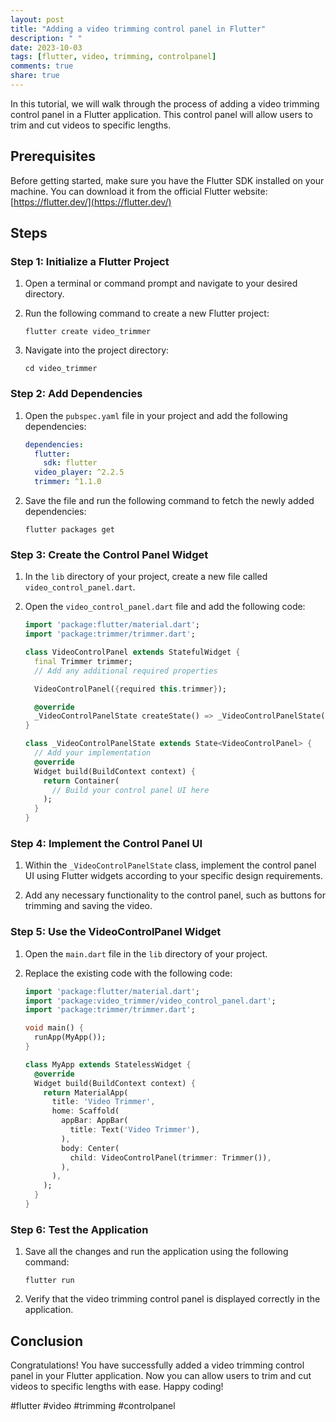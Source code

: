 ```yaml
---
layout: post
title: "Adding a video trimming control panel in Flutter"
description: " "
date: 2023-10-03
tags: [flutter, video, trimming, controlpanel]
comments: true
share: true
---
```


In this tutorial, we will walk through the process of adding a video trimming control panel in a Flutter application. This control panel will allow users to trim and cut videos to specific lengths.

## Prerequisites

Before getting started, make sure you have the Flutter SDK installed on your machine. You can download it from the official Flutter website: [https://flutter.dev/](https://flutter.dev/)

## Steps

### Step 1: Initialize a Flutter Project

1. Open a terminal or command prompt and navigate to your desired directory.
2. Run the following command to create a new Flutter project:

   ```
   flutter create video_trimmer
   ```

3. Navigate into the project directory:

   ```
   cd video_trimmer
   ```

### Step 2: Add Dependencies

1. Open the `pubspec.yaml` file in your project and add the following dependencies:

   ```yaml
   dependencies:
     flutter:
       sdk: flutter
     video_player: ^2.2.5
     trimmer: ^1.1.0
   ```

2. Save the file and run the following command to fetch the newly added dependencies:

   ```
   flutter packages get
   ```

### Step 3: Create the Control Panel Widget

1. In the `lib` directory of your project, create a new file called `video_control_panel.dart`.

2. Open the `video_control_panel.dart` file and add the following code:

   ```dart
   import 'package:flutter/material.dart';
   import 'package:trimmer/trimmer.dart';

   class VideoControlPanel extends StatefulWidget {
     final Trimmer trimmer;
     // Add any additional required properties

     VideoControlPanel({required this.trimmer});

     @override
     _VideoControlPanelState createState() => _VideoControlPanelState();
   }

   class _VideoControlPanelState extends State<VideoControlPanel> {
     // Add your implementation
     @override
     Widget build(BuildContext context) {
       return Container(
         // Build your control panel UI here
       );
     }
   }
   ```

### Step 4: Implement the Control Panel UI

1. Within the `_VideoControlPanelState` class, implement the control panel UI using Flutter widgets according to your specific design requirements.

2. Add any necessary functionality to the control panel, such as buttons for trimming and saving the video.

### Step 5: Use the VideoControlPanel Widget

1. Open the `main.dart` file in the `lib` directory of your project.

2. Replace the existing code with the following code:

   ```dart
   import 'package:flutter/material.dart';
   import 'package:video_trimmer/video_control_panel.dart';
   import 'package:trimmer/trimmer.dart';

   void main() {
     runApp(MyApp());
   }

   class MyApp extends StatelessWidget {
     @override
     Widget build(BuildContext context) {
       return MaterialApp(
         title: 'Video Trimmer',
         home: Scaffold(
           appBar: AppBar(
             title: Text('Video Trimmer'),
           ),
           body: Center(
             child: VideoControlPanel(trimmer: Trimmer()),
           ),
         ),
       );
     }
   }
   ```

### Step 6: Test the Application

1. Save all the changes and run the application using the following command:

   ```
   flutter run
   ```

2. Verify that the video trimming control panel is displayed correctly in the application.

## Conclusion

Congratulations! You have successfully added a video trimming control panel in your Flutter application. Now you can allow users to trim and cut videos to specific lengths with ease. Happy coding!

#flutter #video #trimming #controlpanel